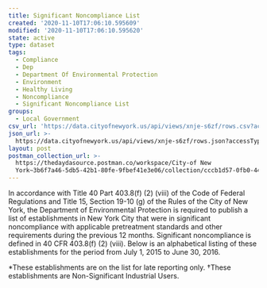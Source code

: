 ```yaml
---
title: Significant Noncompliance List
created: '2020-11-10T17:06:10.595609'
modified: '2020-11-10T17:06:10.595620'
state: active
type: dataset
tags:
  - Compliance
  - Dep
  - Department Of Environmental Protection
  - Environment
  - Healthy Living
  - Noncompliance
  - Significant Noncompliance List
groups:
  - Local Government
csv_url: 'https://data.cityofnewyork.us/api/views/xnje-s6zf/rows.csv?accessType=DOWNLOAD'
json_url: >-
  https://data.cityofnewyork.us/api/views/xnje-s6zf/rows.json?accessType=DOWNLOAD
layout: post
postman_collection_url: >-
  https://thedaydasource.postman.co/workspace/City-of New
  York~3b6f7a46-5db5-42b1-80fe-9fbef41e3e06/collection/cccb1d57-0fb0-44b4-9d4d-acb660a68661
---
```

In accordance with Title 40 Part 403.8(f) (2) (viii) of the Code of Federal Regulations and Title 15, Section 19-10 (g) of the Rules of the City of New York, the Department of Environmental Protection is required to publish a list of establishments in New York City that were in significant noncompliance with applicable pretreatment standards and other requirements during the previous 12 months. Significant noncompliance is defined in 40 CFR 403.8(f) (2) (viii). Below is an alphabetical listing of these establishments for the period from July 1, 2015 to June 30, 2016.

*These establishments are on the list for late reporting only.
†These establishments are Non-Significant Industrial Users.
